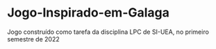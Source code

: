 # Jogo-Inspirado-em-Galaga

Jogo construído como tarefa da disciplina LPC de SI-UEA, no primeiro semestre de 2022
